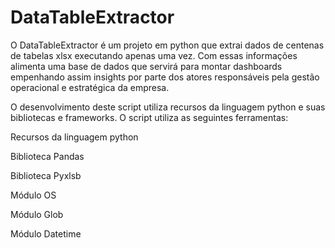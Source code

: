 # DataTableExtractor
O DataTableExtractor é um projeto em python que extrai dados de centenas
de tabelas xlsx executando apenas uma vez.
Com essas informações alimenta uma base de dados que servirá para montar dashboards empenhando assim
insights por parte dos atores responsáveis pela gestão operacional e estratégica da empresa.

O desenvolvimento deste script utiliza recursos da linguagem python e suas bibliotecas e frameworks. 
O script utiliza as seguintes ferramentas:

Recursos da linguagem python

Biblioteca Pandas

Biblioteca Pyxlsb

Módulo OS

Módulo Glob

Módulo Datetime

